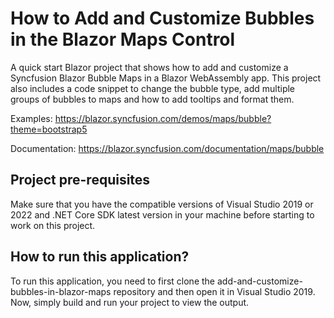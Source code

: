 # How to Add and Customize Bubbles in the Blazor Maps Control

A quick start Blazor project that shows how to add and customize a Syncfusion Blazor Bubble Maps in a Blazor WebAssembly app. This project also includes a code snippet to change the bubble type, add multiple groups of bubbles to maps and how to add tooltips and format them.

Examples: https://blazor.syncfusion.com/demos/maps/bubble?theme=bootstrap5

Documentation: https://blazor.syncfusion.com/documentation/maps/bubble

## Project pre-requisites
Make sure that you have the compatible versions of Visual Studio 2019 or 2022 and .NET Core SDK latest version in your machine before starting to work on this project.

## How to run this application?
To run this application, you need to first clone the add-and-customize-bubbles-in-blazor-maps repository and then open it in Visual Studio 2019. Now, simply build and run your project to view the output.


